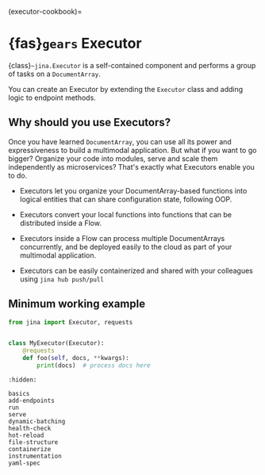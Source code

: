 (executor-cookbook)=
# {fas}`gears` Executor

{class}`~jina.Executor` is a self-contained component and performs a group of tasks on a `DocumentArray`. 

You can create an Executor by extending the `Executor` class and adding logic to endpoint methods.


## Why should you use Executors?

Once you have learned `DocumentArray`, you can use all its power and expressiveness to build a multimodal application.
But what if you want to go bigger? Organize your code into modules, serve and scale them independently as microservices? That's exactly what Executors enable you to do.

- Executors let you organize your DocumentArray-based functions into logical entities that can share configuration state, following OOP.

- Executors convert your local functions into functions that can be distributed inside a Flow.

- Executors inside a Flow can process multiple DocumentArrays concurrently, and be deployed easily to the cloud as part of your multimodal application.

- Executors can be easily containerized and shared with your colleagues using `jina hub push/pull`

## Minimum working example

```python
from jina import Executor, requests


class MyExecutor(Executor):
    @requests
    def foo(self, docs, **kwargs):
        print(docs)  # process docs here
```



```{toctree}
:hidden:

basics
add-endpoints
run
serve
dynamic-batching
health-check
hot-reload
file-structure
containerize
instrumentation
yaml-spec
```